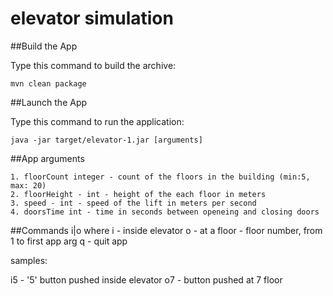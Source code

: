 # elevator simulation

##Build the App

Type this command to build the archive:

    mvn clean package

##Launch the App

Type this command to run the application:

    java -jar target/elevator-1.jar [arguments]

##App arguments

    1. floorCount integer - count of the floors in the building (min:5, max: 20)
    2. floorHeight - int - height of the each floor in meters 
    3. speed - int - speed of the lift in meters per second 
    4. doorsTime int - time in seconds between openeing and closing doors 

##Commands
 i|o<number> where
 i - inside elevator
 o - at a floor
 <number> - floor number, from 1 to first app arg
 q - quit app
 
 samples:
 
 i5 - '5' button pushed inside elevator
 o7 - button pushed at 7 floor
 

